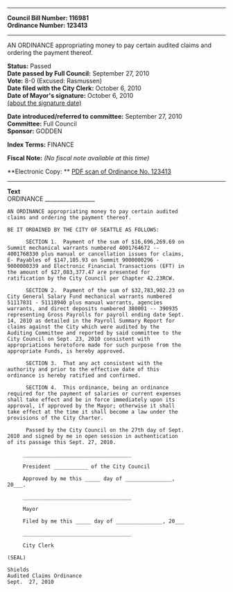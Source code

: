 * * * * *  
  
**Council Bill Number: [](#h0)[](#h2)116981**   
**Ordinance Number: 123413**  
  
* * * * *  
  
AN ORDINANCE appropriating money to pay certain audited claims and ordering the payment thereof.  
  
**Status:** Passed   
**Date passed by Full Council:** September 27, 2010   
**Vote:** 8-0 (Excused: Rasmussen)   
**Date filed with the City Clerk:** October 6, 2010   
**Date of Mayor's signature:** October 6, 2010   
[(about the signature date)](/~public/approvaldate.htm)   
  
  
**Date introduced/referred to committee:** September 27, 2010   
**Committee:** Full Council   
**Sponsor:** GODDEN   
  
**Index Terms:** FINANCE  
  
**Fiscal Note:** *(No fiscal note available at this time)*  
  
**Electronic Copy: ** [PDF scan of Ordinance No. 123413](/~archives/Ordinances/Ord_123413.pdf)  
  
* * * * *  
  
**Text**  
    ORDINANCE __________________  
  
    AN ORDINANCE appropriating money to pay certain audited  
    claims and ordering the payment thereof.  
  
    BE IT ORDAINED BY THE CITY OF SEATTLE AS FOLLOWS:  
  
          SECTION 1.  Payment of the sum of $16,696,269.69 on  
    Summit mechanical warrants numbered 4001764672 --  
    4001768330 plus manual or cancellation issues for claims,  
    E- Payables of $147,105.93 on Summit 9000000296 -  
    9000000339 and Electronic Financial Transactions (EFT) in  
    the amount of $27,083,377.47 are presented for  
    ratification by the City Council per Chapter 42.23RCW.  
  
          SECTION 2.  Payment of the sum of $32,783,902.23 on  
    City General Salary Fund mechanical warrants numbered  
    51117831 - 51118940 plus manual warrants, agencies  
    warrants, and direct deposits numbered 380001 -- 390935  
    representing Gross Payrolls for payroll ending date Sept.  
    14, 2010 as detailed in the Payroll Summary Report for  
    claims against the City which were audited by the  
    Auditing Committee and reported by said committee to the  
    City Council on Sept. 23, 2010 consistent with  
    appropriations heretofore made for such purpose from the  
    appropriate Funds, is hereby approved.  
  
          SECTION 3.  That any act consistent with the  
    authority and prior to the effective date of this  
    ordinance is hereby ratified and confirmed.  
  
          SECTION 4.  This ordinance, being an ordinance  
    required for the payment of salaries or current expenses  
    shall take effect and be in force immediately upon its  
    approval, if approved by the Mayor; otherwise it shall  
    take effect at the time it shall become a law under the  
    provisions of the City Charter.  
  
          Passed by the City Council on the 27th day of Sept.  
    2010 and signed by me in open session in authentication  
    of its passage this Sept. 27, 2010.  
  
         ___________________________________  
  
         President ___________ of the City Council  
  
         Approved by me this _____ day of _______________,  
    20___.  
  
         ___________________________________  
  
         Mayor  
  
         Filed by me this _____ day of _______________, 20___  
  
         ___________________________________  
  
         City Clerk  
  
    (SEAL)  
  
    Shields  
    Audited Claims Ordinance  
    Sept.  27, 2010  
